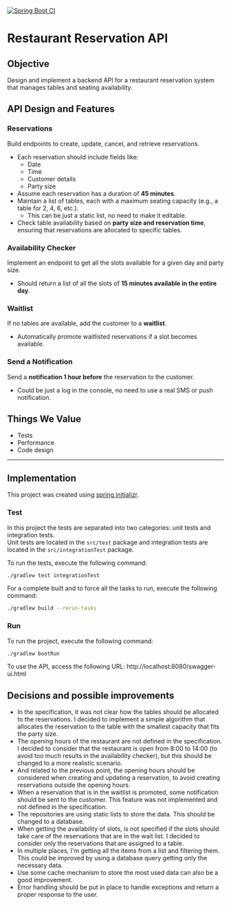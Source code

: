 [![Spring Boot CI](https://github.com/tetexxr/reservation-api/actions/workflows/pipeline.yml/badge.svg)](https://github.com/tetexxr/reservation-api/actions/workflows/pipeline.yml)

# Restaurant Reservation API

## Objective
Design and implement a backend API for a restaurant reservation system that manages tables and seating availability.

## API Design and Features

### Reservations
Build endpoints to create, update, cancel, and retrieve reservations.
- Each reservation should include fields like:
    - Date
    - Time
    - Customer details
    - Party size
- Assume each reservation has a duration of **45 minutes**.
- Maintain a list of tables, each with a maximum seating capacity (e.g., a table for 2, 4, 6, etc.).
    - This can be just a static list, no need to make it editable.
- Check table availability based on **party size and reservation time**, ensuring that reservations are allocated to specific tables.

### Availability Checker
Implement an endpoint to get all the slots available for a given day and party size.
- Should return a list of all the slots of **15 minutes available in the entire day**.

### Waitlist
If no tables are available, add the customer to a **waitlist**.
- Automatically promote waitlisted reservations if a slot becomes available.

### Send a Notification
Send a **notification 1 hour before** the reservation to the customer.
- Could be just a log in the console, no need to use a real SMS or push notification.

## Things We Value
- Tests
- Performance
- Code design

---

## Implementation

This project was created using [spring initializr](https://start.spring.io/).

### Test

In this project the tests are separated into two categories: unit tests and integration tests.  
Unit tests are located in the `src/test` package and integration tests are located in the `src/integrationTest` package.

To run the tests, execute the following command:
```bash
./gradlew test integrationTest
```

For a complete built and to force all the tasks to run, execute the following command:
```bash
./gradlew build --rerun-tasks
```

### Run

To run the project, execute the following command:
```bash
./gradlew bootRun
```

To use the API, access the following URL: http://localhost:8080/swagger-ui.html

## Decisions and possible improvements

- In the specification, it was not clear how the tables should be allocated to the reservations. I decided to implement a simple algorithm that allocates the reservation to the table with the smallest capacity that fits the party size.
- The opening hours of the restaurant are not defined in the specification. I decided to consider that the restaurant is open from 8:00 to 14:00 (to avoid too much results in the availability checker), but this should be changed to a more realistic scenario.
- And related to the previous point, the opening hours should be considered when creating and updating a reservation, to avoid creating reservations outside the opening hours.
- When a reservation that is in the waitlist is promoted, some notification should be sent to the customer. This feature was not implemented and not defined in the specification.
- The repositories are using static lists to store the data. This should be changed to a database.
- When getting the availability of slots, is not specified if the slots should take care of the reservations that are in the wait list. I decided to consider only the reservations that are assigned to a table.
- In multiple places, I'm getting all the items from a list and filtering them. This could be improved by using a database query getting only the necessary data.
- Use some cache mechanism to store the most used data can also be a good improvement.
- Error handling should be put in place to handle exceptions and return a proper response to the user.